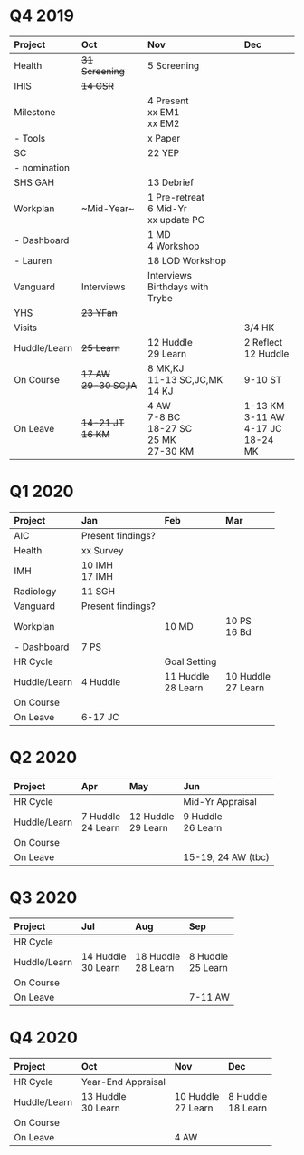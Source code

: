 <meta http-equiv="Cache-Control" content="no-cache, no-store, must-revalidate"/>
<meta http-equiv="Pragma" content="no-cache"/>
<meta http-equiv="Expires" content="0"/>

# Q4 2019

| Project       |  Oct                      |  Nov                                             |  Dec                          |
| :-----        | :---                      | :---                                             | :---                          |
| Health        | ~~31 Screening~~          | 5 Screening                                      |                               |
| IHIS          | ~~14 CSR~~                |                                                  |                               |
| Milestone     |                           | 4 Present<br>xx EM1<br>xx EM2                    |                               |
| - Tools       |                           | x Paper                                          |                               |
| SC            |                           | 22 YEP                                           |                               |
| - nomination  |                           |                                                  |                               |
| SHS GAH       |                           | 13 Debrief                                       |                               |
| Workplan      | ~Mid-Year~                | 1 Pre-retreat<br>6 Mid-Yr<br>xx update PC        |                               |
| - Dashboard   |                           | 1 MD<br>4 Workshop                               |                               | 
| - Lauren      |                           | 18 LOD Workshop                                  |                               |
| Vanguard      | Interviews                | Interviews<br>Birthdays with Trybe               |                               |
| YHS           | ~~23 YFan~~               |                                                  |                               |
| Visits        |                           |                                                  | 3/4 HK                        |
| Huddle/Learn  | ~~25 Learn~~              | 12 Huddle<br>29 Learn                            | 2 Reflect<br>12 Huddle        |
| On Course     | ~~17 AW<br>29-30 SC,IA~~  | 8 MK,KJ<br>11-13 SC,JC,MK<br>14 KJ               | 9-10 ST                       |
| On Leave      | ~~14-21 JT<br>16 KM~~  		| 4 AW<br>7-8 BC<br>18-27 SC<br>25 MK<br>27-30 KM  | 1-13 KM<br>3-11 AW<br>4-17 JC<br>18-24 MK |

# Q1 2020

| Project      |  Jan                      |  Feb                     |  Mar                      |
| :-----       | :---                      | :---                     | :---                      |
| AIC          | Present findings?         |                          |                           |
| Health       | xx Survey                 |                          |                           |
| IMH          | 10 IMH<br>17 IMH          |                          |                           |
| Radiology    | 11 SGH<br>                |                          |                           |
| Vanguard     | Present findings?         |                          |                           |
| Workplan     |                           | 10 MD                    | 10 PS<br>16 Bd            |
| - Dashboard  | 7 PS                      |                          |                           |
| HR Cycle     |                           | Goal Setting             |                           |
| Huddle/Learn | 4 Huddle<br>              | 11 Huddle<br>28 Learn    | 10 Huddle<br>27 Learn     |
| On Course    |                           |                          |                           |
| On Leave     | 6-17 JC                   |                          |                           |

# Q2 2020

| Project      |  Apr                      |  May                     |  Jun                       |
| :-----       | :---                      | :---                     | :---                       |
| HR Cycle     |                           |                          | Mid-Yr Appraisal           |
| Huddle/Learn | 7 Huddle<br>24 Learn      | 12 Huddle<br>29 Learn    | 9 Huddle<br>26 Learn       |
| On Course    |                           |                          |                            |
| On Leave     |                           |                          | 15-19, 24 AW (tbc)         |

# Q3 2020

| Project      |  Jul                       |  Aug                     |  Sep                       |
| :-----       | :---                       | :---                     | :---                       |
| HR Cycle     |                            |                          |                            |
| Huddle/Learn | 14 Huddle<br>30 Learn      |  18 Huddle<br>28 Learn   | 8 Huddle<br>25 Learn       |
| On Course    |                            |                          |                            |
| On Leave     |                            |                          | 7-11 AW                    |

# Q4 2020

| Project      |  Oct                        |  Nov                    |  Dec                       |
| :-----       | :---                        | :---                    | :---                       |
| HR Cycle     | Year-End Appraisal          |                         |                            |
| Huddle/Learn | 13 Huddle<br>30 Learn       | 10 Huddle<br>27 Learn   | 8 Huddle<br>18 Learn       |
| On Course    |                             |                         |                            |
| On Leave     |                             | 4 AW                    |                            |
